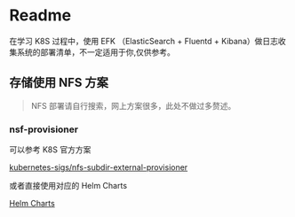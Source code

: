 # Readme

在学习 K8S 过程中，使用 EFK （ElasticSearch + Fluentd + Kibana）做日志收集系统的部署清单，不一定适用于你,仅供参考。

## 存储使用 NFS 方案

> NFS 部署请自行搜索，网上方案很多，此处不做过多赘述。

### nsf-provisioner

可以参考 K8S 官方方案

[kubernetes-sigs/nfs-subdir-external-provisioner](https://github.com/kubernetes-sigs/nfs-subdir-external-provisioner)

或者直接使用对应的 Helm Charts

[Helm Charts](https://github.com/kubernetes-sigs/nfs-subdir-external-provisioner/tree/master/charts/nfs-subdir-external-provisioner)

